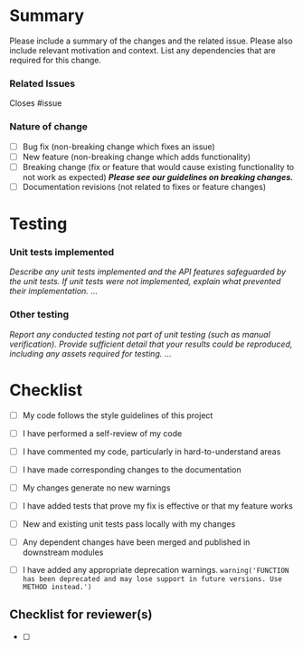 # Summary

Please include a summary of the changes and the related issue. Please also include relevant motivation and context. List any dependencies that are required for this change.

### Related Issues
Closes #issue

### Nature of change
- [ ] Bug fix (non-breaking change which fixes an issue)
- [ ] New feature (non-breaking change which adds functionality)
- [ ] Breaking change (fix or feature that would cause existing functionality to not work as expected)
      ***Please see our guidelines on breaking changes.***
- [ ] Documentation revisions (not related to fixes or feature changes)

# Testing
### Unit tests implemented
*Describe any unit tests implemented and the API features safeguarded by the unit tests. If unit tests were not implemented, explain what prevented their implementation.*
...
### Other testing
*Report any conducted testing not part of unit testing (such as manual verification). Provide sufficient detail that your results could be reproduced, including any assets required for testing.*
...

# Checklist
- [ ] My code follows the style guidelines of this project
- [ ] I have performed a self-review of my code
- [ ] I have commented my code, particularly in hard-to-understand areas
- [ ] I have made corresponding changes to the documentation
- [ ] My changes generate no new warnings
- [ ] I have added tests that prove my fix is effective or that my feature works
- [ ] New and existing unit tests pass locally with my changes
- [ ] Any dependent changes have been merged and published in downstream modules

- [ ] I have added any appropriate deprecation warnings.
      `warning('FUNCTION has been deprecated and may lose support in future versions. Use METHOD instead.')`

## Checklist for reviewer(s)
- [ ] 

